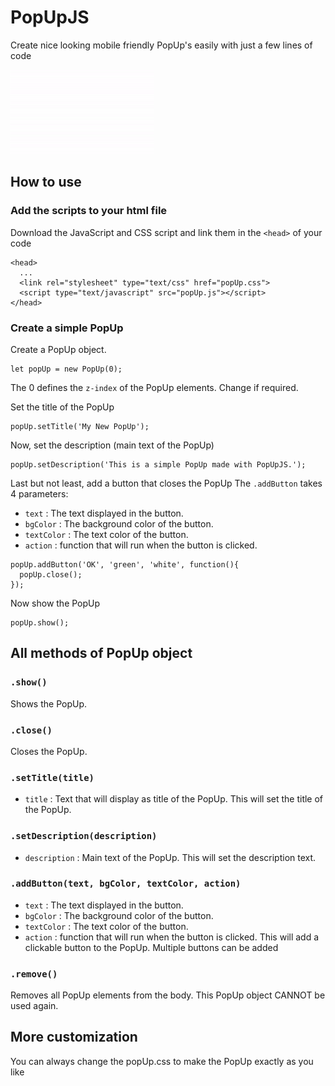 # PopUpJS
Create nice looking mobile friendly PopUp's easily with just a few lines of code

![PopUpJS in action!](popUp.gif?raw=true)

## How to use
### Add the scripts to your html file
Download the JavaScript and CSS script and link them in the ```<head>``` of your code
```
<head>
  ...
  <link rel="stylesheet" type="text/css" href="popUp.css">
  <script type="text/javascript" src="popUp.js"></script>
</head>
```
### Create a simple PopUp
Create a PopUp object.
```
let popUp = new PopUp(0);
```
The 0 defines the ```z-index``` of the PopUp elements. Change if required.

Set the title of the PopUp
```
popUp.setTitle('My New PopUp');
```
Now, set the description (main text of the PopUp)
```
popUp.setDescription('This is a simple PopUp made with PopUpJS.');
```
Last but not least, add a button that closes the PopUp
The ```.addButton``` takes 4 parameters:
- ```text``` : The text displayed in the button.
- ```bgColor``` : The background color of the button.
- ```textColor``` : The text color of the button.
- ```action``` : function that will run when the button is clicked.
```
popUp.addButton('OK', 'green', 'white', function(){
  popUp.close();
});
```
Now show the PopUp
```
popUp.show();
```

## All methods of PopUp object
### ```.show()```
Shows the PopUp.
### ```.close()```
Closes the PopUp.
### ```.setTitle(title)```
- ```title``` : Text that will display as title of the PopUp.
This will set the title of the PopUp.
### ```.setDescription(description)```
- ```description``` : Main text of the PopUp.
This will set the description text.
### ```.addButton(text, bgColor, textColor, action)```
- ```text``` : The text displayed in the button.
- ```bgColor``` : The background color of the button.
- ```textColor``` : The text color of the button.
- ```action``` : function that will run when the button is clicked.
This will add a clickable button to the PopUp. Multiple buttons can be added

### ```.remove()```
Removes all PopUp elements from the body. This PopUp object CANNOT be used again.

## More customization
You can always change the popUp.css to make the PopUp exactly as you like
